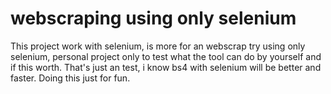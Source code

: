 # webscraping using only selenium
This project work with selenium, is more for an webscrap try using only selenium, personal project only to test what the tool can do by yourself and if this worth.
That's just an test, i know bs4 with selenium will be better and faster.
Doing this just for fun.
